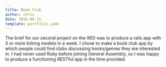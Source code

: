 ```yaml
---
title: Book Club
author: chris
date: 2016-06-15
template: portfolio.jade
---
```


The brief for our second project on the WDI was to produce a rails app with 3 or more linking models in a week. I chose to make a book club app by which people could find clubs discussing books/genres they are interested in. I had never used Ruby before joining General Assembly, so I was happy to produce a functioning RESTful app in the time provided.
